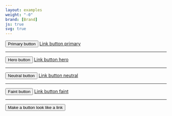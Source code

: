 ```yaml
---
layout: examples
weight: "-0"
brand: [Brand]
js: true
svg: true
---
```


<button type="button" class="btn btn-primary">Primary button</button>
<a href="?" class="btn btn-primary">Link button primary</a>

<hr>

<button type="button" class="btn btn-hero">Hero button</button>
<a href="?" class="btn btn-hero">Link button hero</a>

<hr>

<button type="button" class="btn btn-neutral">Neutral button</button>
<a href="?" class="btn btn-neutral">Link button neutral</a>

<hr>

<button type="button" class="btn btn-faint">Faint button</button>
<a href="?" class="btn btn-faint">Link button faint</a>

<hr>

<button type="button" class="btn btn-link">Make a button look like a link</button>